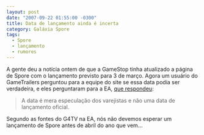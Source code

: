 ```yaml
---
layout: post
date: "2007-09-22 01:55:00 -0300"
title: Data de lançamento ainda é incerta
category: Galáxia Spore
tags:
  - Spore
  - lançamento
  - rumores
---
```

A gente deu a notícia ontem de que a GameStop tinha atualizado a página de Spore
com o lançamento previsto para 3 de março. Agora um usuário do GameTrailers
perguntou para a equipe do site se essa data podia ser verdadeira, e eles
perguntaram para a EA, [que respondeu](http://forums.gametrailers.com/showthread.php?p=4440338):

> A data é mera especulação dos varejistas e não uma data de lançamento oficial.

Segundo as fontes do G4TV na EA, nós não devemos esperar um lançamento de Spore
antes de abril do ano que vem…
